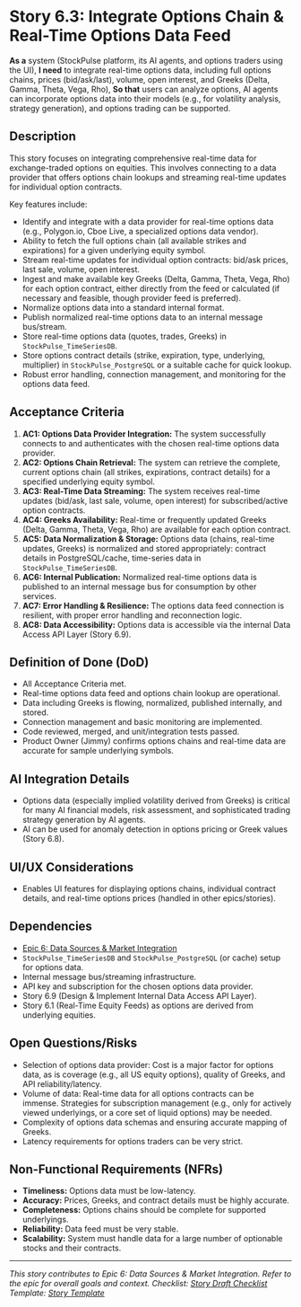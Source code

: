 <!--
Epic: Data Sources & Market Integration
Epic Link: [Epic 6: Data Sources & Market Integration](../epic-6.md)
Story ID: 6.3
Story Title: Integrate Options Chain & Real-Time Options Data Feed
Persona: System (Platform, AI Agents, Options Traders via UI)
Reporter: Jimmy (Product Owner)
Assignee: TBD (Backend/Data Engineering Team)
Status: To Do
Estimate: TBD (e.g., 13 Story Points)
Sprint: TBD
Release: TBD
-->

# Story 6.3: Integrate Options Chain & Real-Time Options Data Feed

**As a** system (StockPulse platform, its AI agents, and options traders using the UI),
**I need** to integrate real-time options data, including full options chains, prices (bid/ask/last), volume, open interest, and Greeks (Delta, Gamma, Theta, Vega, Rho),
**So that** users can analyze options, AI agents can incorporate options data into their models (e.g., for volatility analysis, strategy generation), and options trading can be supported.

## Description
This story focuses on integrating comprehensive real-time data for exchange-traded options on equities. This involves connecting to a data provider that offers options chain lookups and streaming real-time updates for individual option contracts.

Key features include:
-   Identify and integrate with a data provider for real-time options data (e.g., Polygon.io, Cboe Live, a specialized options data vendor).
-   Ability to fetch the full options chain (all available strikes and expirations) for a given underlying equity symbol.
-   Stream real-time updates for individual option contracts: bid/ask prices, last sale, volume, open interest.
-   Ingest and make available key Greeks (Delta, Gamma, Theta, Vega, Rho) for each option contract, either directly from the feed or calculated (if necessary and feasible, though provider feed is preferred).
-   Normalize options data into a standard internal format.
-   Publish normalized real-time options data to an internal message bus/stream.
-   Store real-time options data (quotes, trades, Greeks) in `StockPulse_TimeSeriesDB`.
-   Store options contract details (strike, expiration, type, underlying, multiplier) in `StockPulse_PostgreSQL` or a suitable cache for quick lookup.
-   Robust error handling, connection management, and monitoring for the options data feed.

## Acceptance Criteria

1.  **AC1: Options Data Provider Integration:** The system successfully connects to and authenticates with the chosen real-time options data provider.
2.  **AC2: Options Chain Retrieval:** The system can retrieve the complete, current options chain (all strikes, expirations, contract details) for a specified underlying equity symbol.
3.  **AC3: Real-Time Data Streaming:** The system receives real-time updates (bid/ask, last sale, volume, open interest) for subscribed/active option contracts.
4.  **AC4: Greeks Availability:** Real-time or frequently updated Greeks (Delta, Gamma, Theta, Vega, Rho) are available for each option contract.
5.  **AC5: Data Normalization & Storage:** Options data (chains, real-time updates, Greeks) is normalized and stored appropriately: contract details in PostgreSQL/cache, time-series data in `StockPulse_TimeSeriesDB`.
6.  **AC6: Internal Publication:** Normalized real-time options data is published to an internal message bus for consumption by other services.
7.  **AC7: Error Handling & Resilience:** The options data feed connection is resilient, with proper error handling and reconnection logic.
8.  **AC8: Data Accessibility:** Options data is accessible via the internal Data Access API Layer (Story 6.9).

## Definition of Done (DoD)

-   All Acceptance Criteria met.
-   Real-time options data feed and options chain lookup are operational.
-   Data including Greeks is flowing, normalized, published internally, and stored.
-   Connection management and basic monitoring are implemented.
-   Code reviewed, merged, and unit/integration tests passed.
-   Product Owner (Jimmy) confirms options chains and real-time data are accurate for sample underlying symbols.

## AI Integration Details

-   Options data (especially implied volatility derived from Greeks) is critical for many AI financial models, risk assessment, and sophisticated trading strategy generation by AI agents.
-   AI can be used for anomaly detection in options pricing or Greek values (Story 6.8).

## UI/UX Considerations

-   Enables UI features for displaying options chains, individual contract details, and real-time options prices (handled in other epics/stories).

## Dependencies

-   [Epic 6: Data Sources & Market Integration](../epic-6.md)
-   `StockPulse_TimeSeriesDB` and `StockPulse_PostgreSQL` (or cache) setup for options data.
-   Internal message bus/streaming infrastructure.
-   API key and subscription for the chosen options data provider.
-   Story 6.9 (Design & Implement Internal Data Access API Layer).
-   Story 6.1 (Real-Time Equity Feeds) as options are derived from underlying equities.

## Open Questions/Risks

-   Selection of options data provider: Cost is a major factor for options data, as is coverage (e.g., all US equity options), quality of Greeks, and API reliability/latency.
-   Volume of data: Real-time data for all options contracts can be immense. Strategies for subscription management (e.g., only for actively viewed underlyings, or a core set of liquid options) may be needed.
-   Complexity of options data schemas and ensuring accurate mapping of Greeks.
-   Latency requirements for options traders can be very strict.

## Non-Functional Requirements (NFRs)

-   **Timeliness:** Options data must be low-latency.
-   **Accuracy:** Prices, Greeks, and contract details must be highly accurate.
-   **Completeness:** Options chains should be complete for supported underlyings.
-   **Reliability:** Data feed must be very stable.
-   **Scalability:** System must handle data for a large number of optionable stocks and their contracts.

---
*This story contributes to Epic 6: Data Sources & Market Integration. Refer to the epic for overall goals and context.*
*Checklist: [Story Draft Checklist](../../../bmad-agent/checklists/story-draft-checklist.md)*
*Template: [Story Template](../../../bmad-agent/templates/story-tmpl.md)* 